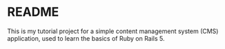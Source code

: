 # README

This is my tutorial project for a simple content management system (CMS) application, used to learn the basics of Ruby on Rails 5.
